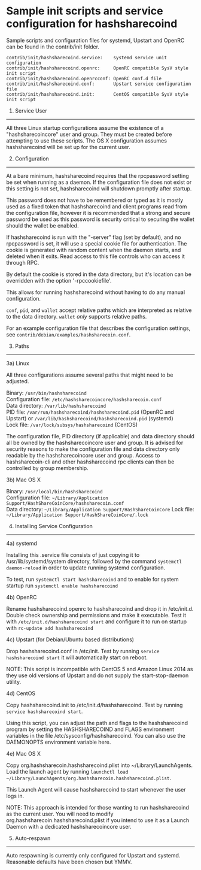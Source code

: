 Sample init scripts and service configuration for hashsharecoind
==========================================================

Sample scripts and configuration files for systemd, Upstart and OpenRC
can be found in the contrib/init folder.

    contrib/init/hashsharecoind.service:    systemd service unit configuration
    contrib/init/hashsharecoind.openrc:     OpenRC compatible SysV style init script
    contrib/init/hashsharecoind.openrcconf: OpenRC conf.d file
    contrib/init/hashsharecoind.conf:       Upstart service configuration file
    contrib/init/hashsharecoind.init:       CentOS compatible SysV style init script

1. Service User
---------------------------------

All three Linux startup configurations assume the existence of a "hashsharecoincore" user
and group.  They must be created before attempting to use these scripts.
The OS X configuration assumes hashsharecoind will be set up for the current user.

2. Configuration
---------------------------------

At a bare minimum, hashsharecoind requires that the rpcpassword setting be set
when running as a daemon.  If the configuration file does not exist or this
setting is not set, hashsharecoind will shutdown promptly after startup.

This password does not have to be remembered or typed as it is mostly used
as a fixed token that hashsharecoind and client programs read from the configuration
file, however it is recommended that a strong and secure password be used
as this password is security critical to securing the wallet should the
wallet be enabled.

If hashsharecoind is run with the "-server" flag (set by default), and no rpcpassword is set,
it will use a special cookie file for authentication. The cookie is generated with random
content when the daemon starts, and deleted when it exits. Read access to this file
controls who can access it through RPC.

By default the cookie is stored in the data directory, but it's location can be overridden
with the option '-rpccookiefile'.

This allows for running hashsharecoind without having to do any manual configuration.

`conf`, `pid`, and `wallet` accept relative paths which are interpreted as
relative to the data directory. `wallet` *only* supports relative paths.

For an example configuration file that describes the configuration settings,
see `contrib/debian/examples/hashsharecoin.conf`.

3. Paths
---------------------------------

3a) Linux

All three configurations assume several paths that might need to be adjusted.

Binary:              `/usr/bin/hashsharecoind`  
Configuration file:  `/etc/hashsharecoincore/hashsharecoin.conf`  
Data directory:      `/var/lib/hashsharecoind`  
PID file:            `/var/run/hashsharecoind/hashsharecoind.pid` (OpenRC and Upstart) or `/var/lib/hashsharecoind/hashsharecoind.pid` (systemd)  
Lock file:           `/var/lock/subsys/hashsharecoind` (CentOS)  

The configuration file, PID directory (if applicable) and data directory
should all be owned by the hashsharecoincore user and group.  It is advised for security
reasons to make the configuration file and data directory only readable by the
hashsharecoincore user and group.  Access to hashsharecoin-cli and other hashsharecoind rpc clients
can then be controlled by group membership.

3b) Mac OS X

Binary:              `/usr/local/bin/hashsharecoind`  
Configuration file:  `~/Library/Application Support/HashShareCoinCore/hashsharecoin.conf`  
Data directory:      `~/Library/Application Support/HashShareCoinCore`
Lock file:           `~/Library/Application Support/HashShareCoinCore/.lock`

4. Installing Service Configuration
-----------------------------------

4a) systemd

Installing this .service file consists of just copying it to
/usr/lib/systemd/system directory, followed by the command
`systemctl daemon-reload` in order to update running systemd configuration.

To test, run `systemctl start hashsharecoind` and to enable for system startup run
`systemctl enable hashsharecoind`

4b) OpenRC

Rename hashsharecoind.openrc to hashsharecoind and drop it in /etc/init.d.  Double
check ownership and permissions and make it executable.  Test it with
`/etc/init.d/hashsharecoind start` and configure it to run on startup with
`rc-update add hashsharecoind`

4c) Upstart (for Debian/Ubuntu based distributions)

Drop hashsharecoind.conf in /etc/init.  Test by running `service hashsharecoind start`
it will automatically start on reboot.

NOTE: This script is incompatible with CentOS 5 and Amazon Linux 2014 as they
use old versions of Upstart and do not supply the start-stop-daemon utility.

4d) CentOS

Copy hashsharecoind.init to /etc/init.d/hashsharecoind. Test by running `service hashsharecoind start`.

Using this script, you can adjust the path and flags to the hashsharecoind program by
setting the HASHSHARECOIND and FLAGS environment variables in the file
/etc/sysconfig/hashsharecoind. You can also use the DAEMONOPTS environment variable here.

4e) Mac OS X

Copy org.hashsharecoin.hashsharecoind.plist into ~/Library/LaunchAgents. Load the launch agent by
running `launchctl load ~/Library/LaunchAgents/org.hashsharecoin.hashsharecoind.plist`.

This Launch Agent will cause hashsharecoind to start whenever the user logs in.

NOTE: This approach is intended for those wanting to run hashsharecoind as the current user.
You will need to modify org.hashsharecoin.hashsharecoind.plist if you intend to use it as a
Launch Daemon with a dedicated hashsharecoincore user.

5. Auto-respawn
-----------------------------------

Auto respawning is currently only configured for Upstart and systemd.
Reasonable defaults have been chosen but YMMV.
